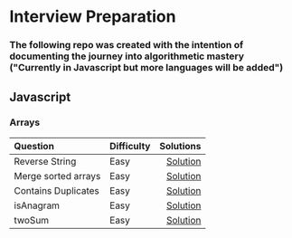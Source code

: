 # Interview Preparation

### The following repo was created with the intention of documenting the journey into algorithmetic mastery ("Currently in Javascript but more languages will be added")

## Javascript 

### Arrays
| Question       | Difficulty| Solutions |
|  :----        |-----------| ----:     |
| Reverse String |Easy|[Solution](https://github.com/pedrocor12/LeetCode/blob/main/Javascript/Arrays/reverseString.js)|
| Merge sorted arrays|Easy|[Solution](https://github.com/pedrocor12/LeetCode/blob/main/Javascript/Arrays/mergeSortedArrays.js)|  
| Contains Duplicates|Easy|[Solution](https://github.com/pedrocor12/LeetCode/blob/main/Javascript/Arrays/containsDuplicate.js)|
|isAnagram|Easy|[Solution](https://github.com/pedrocor12/LeetCode/blob/main/Javascript/Arrays/isAnagram.js)|
|twoSum|Easy|[Solution](https://github.com/pedrocor12/LeetCode/blob/main/Javascript/Arrays/twoSum.js)|